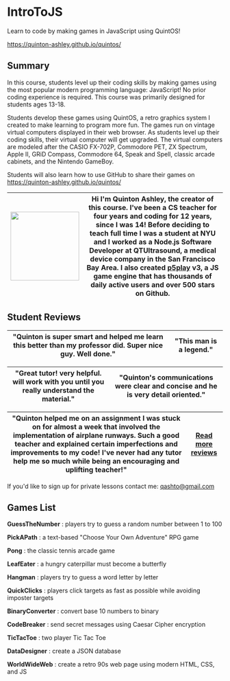 # IntroToJS

Learn to code by making games in JavaScript using QuintOS!

<https://quinton-ashley.github.io/quintos/>

## Summary

In this course, students level up their coding skills by making games using the most popular modern programming language: JavaScript! No prior coding experience is required. This course was primarily designed for students ages 13-18.

Students develop these games using QuintOS, a retro graphics system I created to make learning to program more fun. The games run on vintage virtual computers displayed in their web browser. As students level up their coding skills, their virtual computer will get upgraded. The virtual computers are modeled after the CASIO FX-702P, Commodore PET, ZX Spectrum, Apple II, GRiD Compass, Commodore 64, Speak and Spell, classic arcade cabinets, and the Nintendo GameBoy.

Students will also learn how to use GitHub to share their games on <https://quinton-ashley.github.io/quintos/>

| <img width="160px" src="https://github.com/quinton-ashley/IntroToJS/assets/20031683/a60e0f05-49bc-4b15-b9dc-8dbf74046311"> | Hi I'm Quinton Ashley, the creator of this course. I've been a CS teacher for four years and coding for 12 years, since I was 14! Before deciding to teach full time I was a student at NYU and I worked as a Node.js Software Developer at QTUltrasound, a medical device company in the San Francisco Bay Area. I also created [p5play](https://github.com/quinton-ashley/p5play) v3, a JS game engine that has thousands of daily active users and over 500 stars on Github. |
| -------------------------------------------------------------------------------------------------------------------------- | ------------------------------------------------------------------------------------------------------------------------------------------------------------------------------------------------------------------------------------------------------------------------------------------------------------------------------------------------------------------------------------------------------------------------------------------------------------------------------- |

## Student Reviews

| "Quinton is super smart and helped me learn this better than my professor did. Super nice guy. Well done." | "This man is a legend." |
| ---------------------------------------------------------------------------------------------------------- | ----------------------- |

| "Great tutor! very helpful. will work with you until you really understand the material." | "Quinton's communications were clear and concise and he is very detail oriented." |
| ----------------------------------------------------------------------------------------- | --------------------------------------------------------------------------------- |

| "Quinton helped me on an assignment I was stuck on for almost a week that involved the implementation of airplane runways. Such a good teacher and explained certain imperfections and improvements to my code! I've never had any tutor help me so much while being an encouraging and uplifting teacher!" | [Read more reviews](https://elasticbeanstalk-us-east-2-651921832906.s3.us-east-2.amazonaws.com/QuintOS/Quinton_Ashley_Student_Reviews.pdf) |
| ----------------------------------------------------------------------------------------------------------------------------------------------------------------------------------------------------------------------------------------------------------------------------------------------------------- | ------------------------------------------------------------------------------------------------------------------------------------------ |

If you'd like to sign up for private lessons contact me: qashto@gmail.com

## Games List

**GuessTheNumber** : players try to guess a random number between 1 to 100

**PickAPath** : a text-based "Choose Your Own Adventure" RPG game

**Pong** : the classic tennis arcade game

**LeafEater** : a hungry caterpillar must become a butterfly

**Hangman** : players try to guess a word letter by letter

**QuickClicks** : players click targets as fast as possible while avoiding imposter targets

**BinaryConverter** : convert base 10 numbers to binary

**CodeBreaker** : send secret messages using Caesar Cipher encryption

**TicTacToe** : two player Tic Tac Toe

**DataDesigner** : create a JSON database

**WorldWideWeb** : create a retro 90s web page using modern HTML, CSS, and JS
